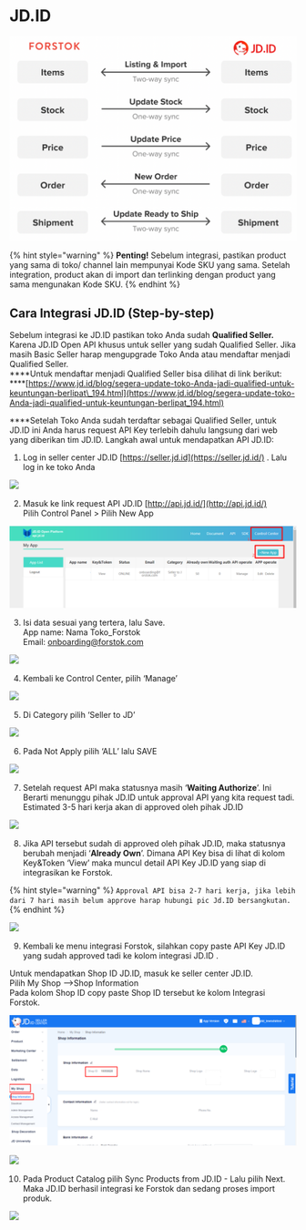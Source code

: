 # JD.ID

![](../../.gitbook/assets/screen-shot-2021-05-31-at-1.13.24-pm.png)

{% hint style="warning" %}
**Penting!**  Sebelum integrasi, pastikan product yang sama di toko/ channel lain mempunyai Kode SKU yang sama. Setelah integration, product akan di import dan terlinking dengan product yang sama mengunakan Kode SKU.
{% endhint %}

## Cara Integrasi JD.ID \(Step-by-step\)

Sebelum integrasi ke JD.ID pastikan toko Anda sudah **Qualified Seller.** Karena JD.ID Open API khusus untuk seller yang sudah Qualified Seller. Jika masih Basic Seller harap mengupgrade Toko Anda atau mendaftar menjadi Qualified Seller.  
****Untuk mendaftar menjadi Qualified Seller bisa dilihat di link berikut:  
****[https://www.jd.id/blog/segera-update-toko-Anda-jadi-qualified-untuk-keuntungan-berlipat\_194.html](https://www.jd.id/blog/segera-update-toko-Anda-jadi-qualified-untuk-keuntungan-berlipat_194.html)  
  
****Setelah Toko Anda sudah terdaftar sebagai Qualified Seller, untuk JD.ID ini Anda harus request API Key terlebih dahulu langsung dari web yang diberikan tim JD.ID. Langkah awal untuk mendapatkan  API JD.ID:

1. Log in seller center JD.ID [https://seller.jd.id](https://seller.jd.id/) . Lalu log in ke toko Anda

![](https://s3.amazonaws.com/cdn.freshdesk.com/data/helpdesk/attachments/production/48062605700/original/0ywhTaNVG6TLxzV859tKmTj7ove2yZNH5g.png?1601870496)

2. Masuk ke link request API JD.ID [http://api.jd.id/](http://api.jd.id/)  
    Pilih Control Panel &gt; Pilih New App

![](../../.gitbook/assets/image%20%2824%29.png)

3. Isi data sesuai yang tertera, lalu Save.  
App name: Nama Toko\_Forstok  
Email: onboarding@forstok.com

![](https://s3.amazonaws.com/cdn.freshdesk.com/data/helpdesk/attachments/production/48062605691/original/KH2xDjdUe-MW3udbrPrNXTAgZWtEi00ong.png?1601870493)

4. Kembali ke Control Center, pilih ‘Manage’

![](https://s3.amazonaws.com/cdn.freshdesk.com/data/helpdesk/attachments/production/48062605693/original/EGLbpBGx85iGrKcCERmaX-oc0jszmLHjGA.png?1601870494)

5. Di Category pilih ‘Seller to JD’

![](https://s3.amazonaws.com/cdn.freshdesk.com/data/helpdesk/attachments/production/48062605694/original/pp5xaF35anUWnbXJnYxso_iNa_TteKV19A.png?1601870495)

6. Pada Not Apply pilih ‘ALL’ lalu SAVE

![](https://s3.amazonaws.com/cdn.freshdesk.com/data/helpdesk/attachments/production/48062605695/original/GsgSJEXOiQ7Reeyro1rcDd0r8Tn5UToYPA.png?1601870495)

7. Setelah request API maka statusnya masih ‘**Waiting Authorize**’. Ini Berarti menunggu pihak JD.ID untuk approval API yang kita request tadi. Estimated 3-5 hari kerja akan di approved oleh pihak JD.ID

![](https://s3.amazonaws.com/cdn.freshdesk.com/data/helpdesk/attachments/production/48062605697/original/zDqkIq9gPdGvxKgHMxHsgrhzP1YVX0_bjA.png?1601870495)

8. Jika API tersebut sudah di approved oleh pihak JD.ID, maka statusnya berubah menjadi ‘**Already Own**’. Dimana API Key bisa di lihat di kolom Key&Token ‘View’ maka muncul detail API Key JD.ID yang siap di integrasikan ke Forstok.

{% hint style="warning" %}
`Approval API bisa 2-7 hari kerja, jika lebih dari 7 hari masih belum approve harap hubungi pic Jd.ID bersangkutan.`
{% endhint %}

![](https://s3.amazonaws.com/cdn.freshdesk.com/data/helpdesk/attachments/production/48062605696/original/qLsll2nGXDmq0k67XmcHkoiJcT964fdikw.png?1601870495)

9. Kembali ke menu integrasi Forstok, silahkan copy paste API Key JD.ID yang sudah approved tadi ke kolom integrasi JD.ID . 

Untuk mendapatkan Shop ID JD.ID, masuk ke seller center JD.ID.   
Pilih My Shop --&gt;Shop Information   
Pada kolom Shop ID copy paste Shop ID tersebut ke kolom Integrasi Forstok.

![](../../.gitbook/assets/image%20%2812%29.png)

![](https://s3.amazonaws.com/cdn.freshdesk.com/data/helpdesk/attachments/production/48062605698/original/J5LeVB3t6eg92zGcfo-DpiG87E_SD238AA.png?1601870495)

  
10. Pada Product Catalog pilih Sync Products from JD.ID -  Lalu pilih Next. Maka JD.ID berhasil integrasi ke Forstok dan sedang proses import produk.

![](https://s3.amazonaws.com/cdn.freshdesk.com/data/helpdesk/attachments/production/48062605699/original/-452dMB4bnP2DT9evo998HKgTK0waKdmfA.png?1601870495)



